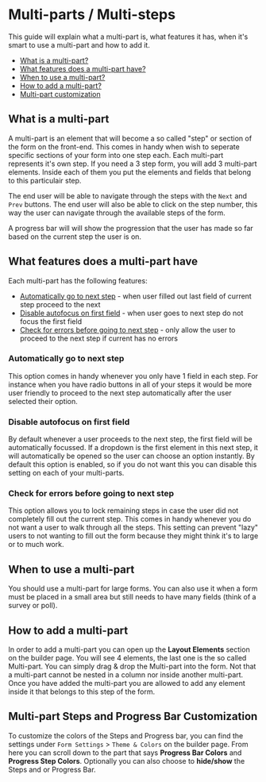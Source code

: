 # Multi-parts / Multi-steps

This guide will explain what a multi-part is, what features it has, when it's smart to use a multi-part and how to add it.

* [What is a multi-part?](#what-is-a-multi-part)
* [What features does a multi-part have?](#what-features-does-a-multi-part-have)
* [When to use a multi-part?](#when-to-use-a-multi-part)
* [How to add a multi-part?](#how-to-add-a-multi-part)
* [Multi-part customization](#multi-part-steps-and-progress-bar-customization)

## What is a multi-part

A multi-part is an element that will become a so called "step" or section of the form on the front-end.
This comes in handy when wish to seperate specific sections of your form into one step each.
Each multi-part represents it's own step. If you need a 3 step form, you will add 3 multi-part elements.
Inside each of them you put the elements and fields that belong to this particulair step.

The end user will be able to navigate through the steps with the `Next` and `Prev` buttons.
The end user will also be able to click on the step number, this way the user can navigate through the available steps of the form.

A progress bar will will show the progression that the user has made so far based on the current step the user is on.

## What features does a multi-part have

Each multi-part has the following features:

* [Automatically go to next step](#automatically-go-to-next-step) - when user filled out last field of current step proceed to the next
* [Disable autofocus on first field](#disable-autofocus-on-first-field) - when user goes to next step do not focus the first field
* [Check for errors before going to next step](#check-for-errors-before-going-to-next-step) - only allow the user to proceed to the next step if current has no errors

### Automatically go to next step

This option comes in handy whenever you only have 1 field in each step.
For instance when you have radio buttons in all of your steps it would be more user friendly to proceed to the next step automatically after the user selected their option.

### Disable autofocus on first field

By default whenever a user proceeds to the next step, the first field will be automatically focussed.
If a dropdown is the first element in this next step, it will automatically be opened so the user can choose an option instantly.
By default this option is enabled, so if you do not want this you can disable this setting on each of your multi-parts.

### Check for errors before going to next step

This option allows you to lock remaining steps in case the user did not completely fill out the current step.
This comes in handy whenever you do not want a user to walk through all the steps.
This setting can prevent "lazy" users to not wanting to fill out the form because they might think it's to large or to much work.

## When to use a multi-part

You should use a multi-part for large forms.
You can also use it when a form must be placed in a small area but still needs to have many fields (think of a survey or poll).

## How to add a multi-part

In order to add a multi-part you can open up the **Layout Elements** section on the builder page.
You will see 4 elements, the last one is the so called Multi-part.
You can simply drag & drop the Multi-part into the form.
Not that a multi-part cannot be nested in a column nor inside another multi-part.
Once you have added the multi-part you are allowed to add any element inside it that belongs to this step of the form.

## Multi-part Steps and Progress Bar Customization

To customize the colors of the Steps and Progress bar, you can find the settings under `Form Settings` > `Theme & Colors` on the builder page.
From here you can scroll down to the part that says **Progress Bar Colors** and **Progress Step Colors**.
Optionally you can also choose to **hide/show** the Steps and or Progress Bar.
